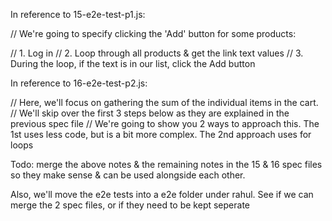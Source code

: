In reference to 15-e2e-test-p1.js:

// We're going to specify clicking the 'Add' button for some products:

// 1. Log in
// 2. Loop through all products & get the link text values
// 3. During the loop, if the text is in our list, click the Add button

In reference to 16-e2e-test-p2.js:

// Here, we'll focus on gathering the sum of the individual items in the cart.
// We'll skip over the first 3 steps below as they are explained in the previous spec file
// We're going to show you 2 ways to approach this. The 1st uses less code, but is a bit more complex. The 2nd approach uses for loops

Todo: merge the above notes & the remaining notes in the 15 & 16 spec files so they make sense & can be used alongside each other.

Also, we'll move the e2e tests into a e2e folder under rahul.
See if we can merge the 2 spec files, or if they need to be kept seperate

